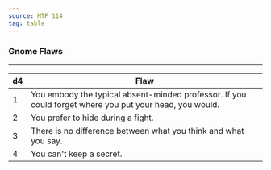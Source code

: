```yaml
---
source: MTF 114
tag: table
---
```


### Gnome Flaws
---
|d4|Flaw|
|----|------------|
|1|You embody the typical absent-minded professor. If you could forget where you put your head, you would.|
|2|You prefer to hide during a fight.|
|3|There is no difference between what you think and what you say.|
|4|You can't keep a secret.|
